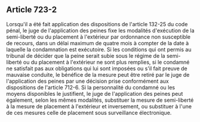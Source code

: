 Article 723-2
----
Lorsqu'il a été fait application des dispositions de l'article 132-25 du code
pénal, le juge de l'application des peines fixe les modalités d'exécution de la
semi-liberté ou du placement à l'extérieur par ordonnance non susceptible de
recours, dans un délai maximum de quatre mois à compter de la date à laquelle la
condamnation est exécutoire. Si les conditions qui ont permis au tribunal de
décider que la peine serait subie sous le régime de la semi-liberté ou du
placement à l'extérieur ne sont plus remplies, si le condamné ne satisfait pas
aux obligations qui lui sont imposées ou s'il fait preuve de mauvaise conduite,
le bénéfice de la mesure peut être retiré par le juge de l'application des
peines par une décision prise conformément aux dispositions de l'article 712-6.
Si la personnalité du condamné ou les moyens disponibles le justifient, le juge
de l'application des peines peut également, selon les mêmes modalités,
substituer la mesure de semi-liberté à la mesure de placement à l'extérieur et
inversement, ou substituer à l'une de ces mesures celle de placement sous
surveillance électronique.
